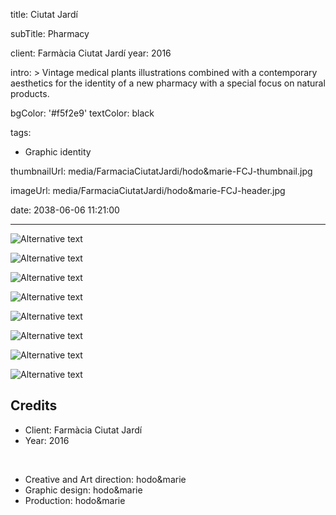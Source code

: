 title: Ciutat Jardí

subTitle: Pharmacy

client: Farmàcia Ciutat Jardí
year: 2016

intro: >
  Vintage medical plants illustrations combined with a contemporary aesthetics for the identity of a new pharmacy with a special focus on natural products.

bgColor: '#f5f2e9'
textColor: black

tags:
  - Graphic identity

thumbnailUrl: media/FarmaciaCiutatJardi/hodo&marie-FCJ-thumbnail.jpg

imageUrl: media/FarmaciaCiutatJardi/hodo&marie-FCJ-header.jpg

date: 2038-06-06 11:21:00



---

<div class="gallery gallery-2">

![Alternative text](/demo/media/FarmaciaCiutatJardi/hodo&marie-FCJ-1.jpg)

![Alternative text](/demo/media/FarmaciaCiutatJardi/hodo&marie-FCJ-2.jpg)
</div>

<div class="gallery gallery-3">

![Alternative text](/demo/media/FarmaciaCiutatJardi/hodo&marie-FCJ-3.jpg)

![Alternative text](/demo/media/FarmaciaCiutatJardi/hodo&marie-FCJ-4.jpg)

![Alternative text](/demo/media/FarmaciaCiutatJardi/hodo&marie-FCJ-5.jpg)
</div>

<div class="gallery gallery-2">

![Alternative text](/demo/media/FarmaciaCiutatJardi/hodo&marie-FCJ-6.jpg)

![Alternative text](/demo/media/FarmaciaCiutatJardi/hodo&marie-FCJ-7.jpg)
</div>

<div class="gallery gallery-1">

![Alternative text](/demo/media/FarmaciaCiutatJardi/hodo&marie-FCJ-8.jpg)
</div>

## Credits

* Client: Farmàcia Ciutat Jardí
* Year: 2016  

<br>

* Creative and Art direction: hodo&marie
* Graphic design: hodo&marie
* Production: hodo&marie

